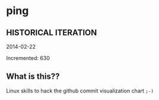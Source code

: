 # ping

## HISTORICAL ITERATION
2014-02-22

Incremented: 630

## What is this?? 
Linux skills to hack the github commit visualization chart `;-)`
